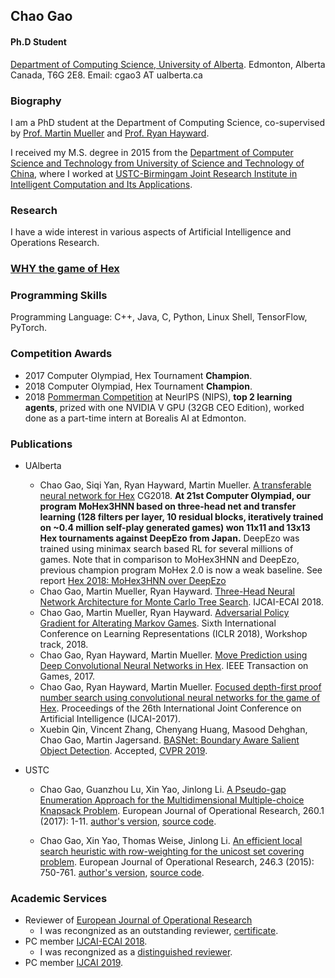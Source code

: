 ## Chao Gao 
#### Ph.D Student

[Department of Computing Science, University of Alberta](http://cs.ualberta.ca).
Edmonton, Alberta
Canada, T6G 2E8.
Email: cgao3 AT ualberta.ca

### Biography
I am a PhD student at the Department of Computing Science, co-supervised by [Prof. Martin Mueller](https://webdocs.cs.ualberta.ca/~mmueller/) and [Prof. Ryan Hayward](https://webdocs.cs.ualberta.ca/~hayward/). 

I received my M.S. degree in 2015 from the [Department of Computer Science and Technology from University of Science and Technology of China](http://cs.ustc.edu.cn), where I worked at [USTC-Birmingam Joint Research Institute in Intelligent Computation and Its Applications](http://ubri.ustc.edu.cn/).


### Research 
I have a wide interest in various aspects of Artificial Intelligence and Operations Research.  

### [WHY the game of Hex](./WhyHex.md)

### Programming Skills
Programming Language: C++, Java, C, Python, Linux Shell, TensorFlow, PyTorch.

### Competition Awards
 - 2017 Computer Olympiad, Hex Tournament **Champion**. 
 - 2018 Computer Olympiad, Hex Tournament **Champion**. 
 - 2018 [Pommerman Competition](https://www.pommerman.com/) at NeurIPS (NIPS), **top 2 learning agents**, prized with one NVIDIA V GPU (32GB CEO Edition), worked done as a part-time intern at Borealis AI at Edmonton.  

### Publications 

+ UAlberta
    + Chao Gao, Siqi Yan, Ryan Hayward, Martin Mueller. [A transferable neural network for Hex](https://webdocs.cs.ualberta.ca/~mmueller/ps/2018/2018-cg-transferable-network.pdf) CG2018. **At 21st Computer Olympiad, our program MoHex3HNN based on three-head net and transfer learning (128 filters per layer, 10 residual blocks, iteratively trained on ~0.4 million self-play generated games) won 11x11 and 13x13 Hex tournaments against DeepEzo from Japan.** DeepEzo was trained using minimax search based RL for several millions of games. Note that in comparison to MoHex3HNN and DeepEzo, previous champion program MoHex 2.0 is now a weak baseline. See report [Hex 2018: MoHex3HNN over DeepEzo](http://webdocs.cs.ualberta.ca/~hayward/papers/taiwan18.pdf)
    + Chao Gao, Martin Mueller, Ryan Hayward. [Three-Head Neural Network Architecture for Monte Carlo Tree Search](https://www.ijcai.org/proceedings/2018/0523.pdf). IJCAI-ECAI 2018.  
    + Chao Gao, Martin Mueller, Ryan Hayward. [Adversarial Policy Gradient for Alterating Markov Games](https://openreview.net/forum?id=ByINFNJDz). Sixth International Conference on Learning Representations (ICLR 2018), Workshop track, 2018.  
    + Chao Gao, Ryan Hayward, Martin Mueller. [Move Prediction using Deep Convolutional Neural Networks in Hex](https://ieeexplore.ieee.org/document/8226781/). IEEE Transaction on Games, 2017. 
    + Chao Gao, Ryan Hayward, Martin Mueller. [Focused depth-first proof number search using convolutional neural networks for the game of Hex](https://www.ijcai.org/proceedings/2017/513). Proceedings of the 26th International Joint Conference on Artificial Intelligence (IJCAI-2017). 
    + Xuebin Qin, Vincent Zhang, Chenyang Huang, Masood Dehghan, Chao Gao, Martin Jagersand. [BASNet: Boundary Aware Salient Object Detection](#). Accepted, [CVPR 2019](http://cvpr2019.thecvf.com/). 
    
+ USTC
    + Chao Gao, Guanzhou Lu, Xin Yao, Jinlong Li. [A Pseudo-gap Enumeration Approach for the Multidimensional Multiple-choice Knapsack Problem](https://www.sciencedirect.com/science/article/abs/pii/S0377221716309675). European Journal of Operational Research, 260.1 (2017): 1-11. [author's version](./posts/OR/IPGE.pdf), [source code](./posts/OR/mmkp_ipge.zip). 

    + Chao Gao, Xin Yao, Thomas Weise, Jinlong Li. [An efficient local search heuristic with row-weighting for the unicost set covering problem](https://www.sciencedirect.com/science/article/abs/pii/S0377221715004282). European Journal of Operational Research, 246.3 (2015): 750-761. [author's version](./posts/OR/RWLS.pdf),  [source code](./posts/OR/scp.zip).

### Academic Services
- Reviewer of [European Journal of Operational Research](https://www.journals.elsevier.com/european-journal-of-operational-research/)
   - I was recongnized as an outstanding reviewer, [certificate](OutstandingReviewerEJOR.pdf).
- PC member [IJCAI-ECAI 2018](https://www.ijcai-18.org/).
   - I was recongnized as a [distinguished reviewer](https://www.ijcai-18.org/distinguished-members/).  
- PC member [IJCAI 2019](https://ijcai19.org/).



<script type="text/javascript" id="clustrmaps" src="//cdn.clustrmaps.com/map_v2.js?d=ks1HHRx40JDqCQpww-aK6hlG-ujd51WX5oytEVIXeQs&cl=ffffff&w=a">

</script>


